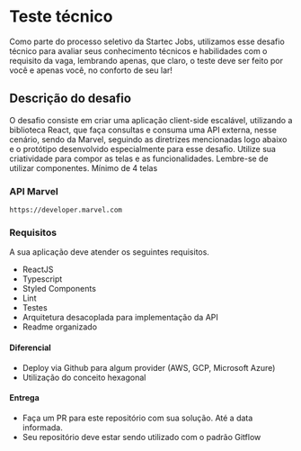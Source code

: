 # Teste técnico

Como parte do processo seletivo da Startec Jobs, utilizamos esse desafio técnico para avaliar seus conhecimento técnicos e habilidades com o requisito da vaga, lembrando apenas, que claro, o teste deve ser feito por você e apenas você, no conforto de seu lar!

## Descrição do desafio

O desafio consiste em criar uma aplicação client-side escalável, utilizando a biblioteca React, que faça consultas e consuma uma API externa, nesse cenário, sendo da Marvel, seguindo as diretrizes mencionadas logo abaixo e o protótipo desenvolvido especialmente para esse desafio. Utilize sua criatividade para compor as telas e as funcionalidades. Lembre-se de utilizar componentes. Mínimo de 4 telas

### API Marvel

```
https://developer.marvel.com
``` 

### Requisitos
A sua aplicação deve atender os seguintes requisitos.

- ReactJS
- Typescript
- Styled Components
- Lint
- Testes
- Arquitetura desacoplada para implementação da API
- Readme organizado 

#### Diferencial

- Deploy via Github para algum provider (AWS, GCP, Microsoft Azure)
- Utilização do conceito hexagonal

#### Entrega

- Faça um PR para este repositório com sua solução. Até a data informada.
- Seu repositório deve estar sendo utilizado com o padrão Gitflow
